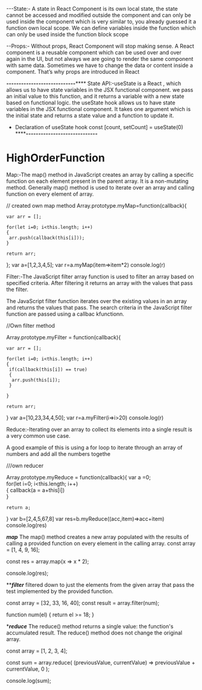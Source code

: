
---State:-
A state in React Component is its own local state, the state cannot be accessed and modified outside the component and can only be used inside the component which is very similar to, you already guessed it a function own local scope. We can define variables inside the function which can only be used inside the function block scope

--Props:-
Without props, React Component will stop making sense. A React component is a reusable component which can be used over and over again in the UI, but not always we are going to render the same component with same data. Sometimes we have to change the data or content inside a component. That’s why props are introduced in React





**----------------------------******
State API:-useState is a React , which allows us to have state variables in the JSX functional component. we pass an initial value to this function, and it returns a variable with a new state based on functional logic.
 the useState hook allows us to have state variables in the JSX functional component. It takes one argument which is the initial state and returns a state value and a function to update it.
 - Declaration of useState hook
  const [count, setCount] = useState(0)
  *********-----------------------------*****


# HighOrderFunction

Map:-The map() method in JavaScript creates an array by calling a specific function on each element present in the parent array. It is a non-mutating method. Generally map() method is used to iterate over an array and calling function on every element of array.


// created own map method
Array.prototype.myMap=function(callback){
  
    var arr = [];                         
    
    for(let i=0; i<this.length; i++)    
    {
     arr.push(callback(this[i]));       
    }
    
    return arr;                         
   };
   var a=[1,2,3,4,5];
   var r=a.myMap(item=>item*2)
   console.log(r)
   
   
   Filter:-The JavaScript filter array function is used to filter an array based on specified criteria. After filtering it returns an array with the values that pass the filter.

The JavaScript filter function iterates over the existing values in an array and returns the values that pass. The search criteria in the JavaScript filter function are passed using a callbac kfunctionn.

   //Own filter method
   

   Array.prototype.myFilter = function(callback){
 
    var arr = [];                         
    
    for(let i=0; i<this.length; i++)
    {
     if(callback(this[i]) == true)        
     {
      arr.push(this[i]);                  
     }
     
    }
    
    return arr;                           
   }
   var a=[10,23,34,4,50];
   var r=a.myFilter(i=>i>20)
   console.log(r)



Reduce:-Iterating over an array to collect its elements into a single result is a very common use case.

A good example of this is using a for loop to iterate through an array of numbers and add all the numbers togethe


///own reducer

Array.prototype.myReduce = function(callback){
    var a =0;                              
    for(let i=0; i<this.length; i++)       
    {
        callback(a = a+this[i])            
    }
     
    return a;                              
}
var b=[2,4,5,67,8]
var res=b.myReduce((acc,item)=>acc+item)
console.log(res)

 ***map***
 The map() method creates a new array populated with the results of calling a provided function on every element in the calling array.
 const array = [1, 4, 9, 16];


const res = array.map(x => x * 2);

console.log(res);

*****filter***
 filtered down to just the elements from the given array that pass the test implemented by the provided function.
 
 const array = [32, 33, 16, 40];
const result = array.filter(num);

function num(el) {
  return el >= 18;
}

****reduce***
The reduce() method returns a single value: the function's accumulated result.
The reduce() method does not change the original array.

const array = [1, 2, 3, 4];



const sum = array.reduce(
  (previousValue, currentValue) => previousValue + currentValue,
  0
);

console.log(sum);
